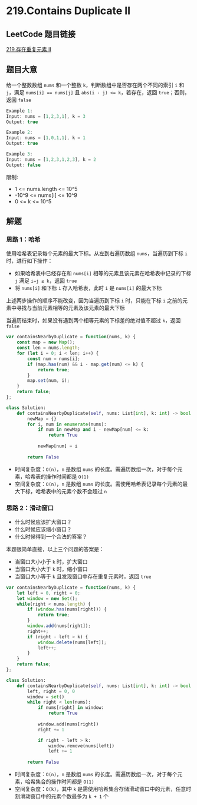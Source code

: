 # 219.Contains Duplicate II

## LeetCode 题目链接

[219.存在重复元素 II](https://leetcode.cn/problems/contains-duplicate-ii/)

## 题目大意

给一个整数数组 `nums` 和一个整数 `k`，判断数组中是否存在两个不同的索引 `i` 和 `j`，满足 `nums[i] == nums[j]` 且 `abs(i - j) <= k`，若存在，返回 `true`；否则，返回 `false`

```js
Example 1:
Input: nums = [1,2,3,1], k = 3
Output: true

Example 2:
Input: nums = [1,0,1,1], k = 1
Output: true

Example 3:
Input: nums = [1,2,3,1,2,3], k = 2
Output: false
```

限制:
- 1 <= nums.length <= 10^5
- -10^9 <= nums[i] <= 10^9
- 0 <= k <= 10^5

## 解题

### 思路 1：哈希
  
使用哈希表记录每个元素的最大下标。从左到右遍历数组 `nums`，当遍历到下标 `i` 时，进行如下操作：
- 如果哈希表中已经存在和 `nums[i]` 相等的元素且该元素在哈希表中记录的下标 `j` 满足 `i−j ≤ k`，返回 `true`
- 将 `nums[i]` 和下标 `i` 存入哈希表，此时 `i` 是 `nums[i]` 的最大下标

上述两步操作的顺序不能改变，因为当遍历到下标 `i` 时，只能在下标 `i` 之前的元素中寻找与当前元素相等的元素及该元素的最大下标

当遍历结束时，如果没有遇到两个相等元素的下标差的绝对值不超过 `k`，返回 `false`

```js
var containsNearbyDuplicate = function(nums, k) {
    const map = new Map();
    const len = nums.length;
    for (let i = 0; i < len; i++) {
        const num = nums[i];
        if (map.has(num) && i - map.get(num) <= k) {
            return true;
        }
        map.set(num, i);
    }
    return false;
};
```
```python
class Solution:
    def containsNearbyDuplicate(self, nums: List[int], k: int) -> bool:
        newMap = {}
        for i, num in enumerate(nums):
            if num in newMap and i - newMap[num] <= k:
                return True
            
            newMap[num] = i
        
        return False
```

- 时间复杂度：`O(n)`，`n` 是数组 `nums` 的长度。需遍历数组一次，对于每个元素，哈希表的操作时间都是 `O(1)`
- 空间复杂度：`O(n)`，`n` 是数组 `nums` 的长度。需使用哈希表记录每个元素的最大下标，哈希表中的元素个数不会超过 `n`

### 思路 2：滑动窗口
  
- 什么时候应该扩大窗口？
- 什么时候应该缩小窗口？
- 什么时候得到一个合法的答案？

本题很简单直接，以上三个问题的答案是：
- 当窗口大小小于 `k` 时，扩大窗口
- 当窗口大小大于 `k` 时，缩小窗口
- 当窗口大小等于 `k` 且发现窗口中存在重复元素时，返回 `true`

```js
var containsNearbyDuplicate = function(nums, k) {
    let left = 0, right = 0;
    let window = new Set();
    while(right < nums.length) {
        if (window.has(nums[right])) {
            return true;
        }
        window.add(nums[right]);
        right++;
        if (right - left > k) {
            window.delete(nums[left]);
            left++;
        }
    }
    return false;
};
```
```python
class Solution:
    def containsNearbyDuplicate(self, nums: List[int], k: int) -> bool:
        left, right = 0, 0
        window = set()
        while right < len(nums):
            if nums[right] in window:
                return True
                
            window.add(nums[right])
            right += 1

            if right - left > k:
                window.remove(nums[left])
                left += 1
        
        return False
```

- 时间复杂度：`O(n)`，`n` 是数组 `nums` 的长度。需遍历数组一次，对于每个元素，哈希集合的操作时间都是 `O(1)`
- 空间复杂度：`O(k)`，其中 `k` 是需使用哈希集合存储滑动窗口中的元素，任意时刻滑动窗口中的元素个数最多为 `k + 1` 个